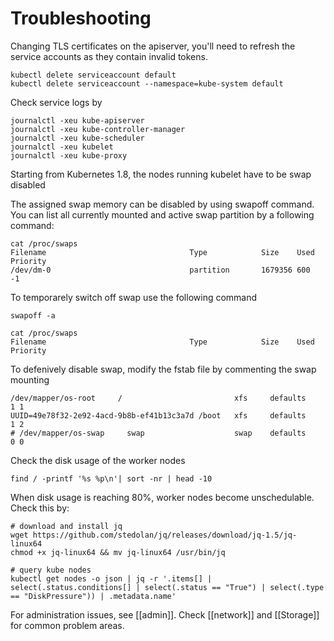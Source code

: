 # Troubleshooting
Changing TLS certificates on the apiserver, you'll need to refresh the service accounts as they contain invalid tokens.

    kubectl delete serviceaccount default
    kubectl delete serviceaccount --namespace=kube-system default

Check service logs by 

    journalctl -xeu kube-apiserver
    journalctl -xeu kube-controller-manager
    journalctl -xeu kube-scheduler
    journalctl -xeu kubelet
    journalctl -xeu kube-proxy

Starting from Kubernetes 1.8, the nodes running kubelet have to be swap disabled

The assigned swap memory can be disabled by using swapoff command. You can list all currently mounted and active swap partition by a following command:

    cat /proc/swaps
    Filename                                Type            Size    Used    Priority
    /dev/dm-0                               partition       1679356 600     -1

To temporarely switch off swap use the following command

    swapoff -a

    cat /proc/swaps
    Filename                                Type            Size    Used    Priority

To defenively disable swap, modify the fstab file by commenting the swap mounting

    /dev/mapper/os-root     /                         xfs     defaults        1 1
    UUID=49e78f32-2e92-4acd-9b8b-ef41b13c3a7d /boot   xfs     defaults        1 2
    # /dev/mapper/os-swap     swap                    swap    defaults        0 0

Check the disk usage of the worker nodes

    find / -printf '%s %p\n'| sort -nr | head -10
    
When disk usage is reaching 80%, worker nodes become unschedulable. Check this by:

    # download and install jq
    wget https://github.com/stedolan/jq/releases/download/jq-1.5/jq-linux64
    chmod +x jq-linux64 && mv jq-linux64 /usr/bin/jq
    
    # query kube nodes
    kubectl get nodes -o json | jq -r '.items[] | select(.status.conditions[] | select(.status == "True") | select(.type == "DiskPressure")) | .metadata.name'


For administration issues, see [[admin]].
Check [[network]] and [[Storage]] for common problem areas.
